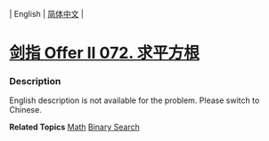 | English | [简体中文](README.md) |

# [剑指 Offer II 072. 求平方根](https://leetcode-cn.com/problems/jJ0w9p)
 ### Description
<p>English description is not available for the problem. Please switch to Chinese.</p>

**Related Topics**  [Math](https://leetcode-cn.com/tag/math) [Binary Search](https://leetcode-cn.com/tag/binary-search) 